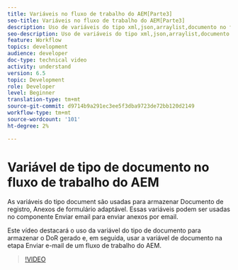 ```yaml
---
title: Variáveis no fluxo de trabalho do AEM[Parte3]
seo-title: Variáveis no fluxo de trabalho do AEM[Parte3]
description: Uso de variáveis do tipo xml,json,arraylist,documento no fluxo de trabalho do aem
seo-description: Uso de variáveis do tipo xml,json,arraylist,documento no fluxo de trabalho do aem
feature: Workflow
topics: development
audience: developer
doc-type: technical video
activity: understand
version: 6.5
topic: Development
role: Developer
level: Beginner
translation-type: tm+mt
source-git-commit: d9714b9a291ec3ee5f3dba9723de72bb120d2149
workflow-type: tm+mt
source-wordcount: '101'
ht-degree: 2%

---
```


# Variável de tipo de documento no fluxo de trabalho do AEM


As variáveis do tipo document são usadas para armazenar Documento de registro, Anexos de formulário adaptável. Essas variáveis podem ser usadas no componente Enviar email para enviar anexos por email.

Este vídeo destacará o uso da variável do tipo de documento para armazenar o DoR gerado e, em seguida, usar a variável de documento na etapa Enviar e-mail de um fluxo de trabalho do AEM.

>[!VIDEO](https://video.tv.adobe.com/v/26452)
